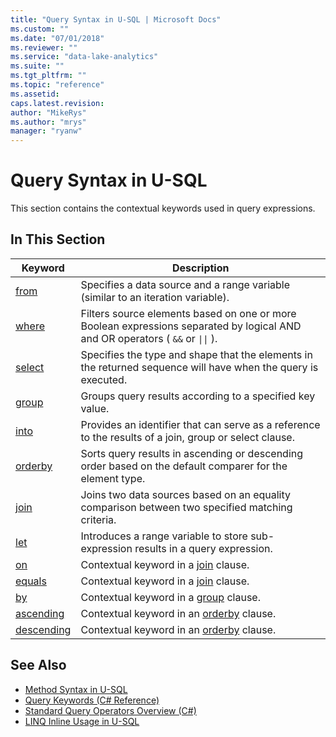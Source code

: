 ```yaml
---
title: "Query Syntax in U-SQL | Microsoft Docs"
ms.custom: ""
ms.date: "07/01/2018"
ms.reviewer: ""
ms.service: "data-lake-analytics"
ms.suite: ""
ms.tgt_pltfrm: ""
ms.topic: "reference"
ms.assetid: 
caps.latest.revision: 
author: "MikeRys"
ms.author: "mrys"
manager: "ryanw"
---
```


# Query Syntax in U-SQL
This section contains the contextual keywords used in query expressions. 


## In This Section    
|Keyword|Description|  
|------------|-----------------|  
|[from](from-clause-query-syntax-in-u-sql.md)|Specifies a data source and a range variable (similar to an iteration variable).|  
|[where](where-clause-query-syntax-in-u-sql.md)|Filters source elements based on one or more Boolean expressions separated by logical AND and OR operators ( `&&` or <code>&#124;&#124;</code> ).|  
|[select](select-clause-query-syntax-in-u-sql.md)|Specifies the type and shape that the elements in the returned sequence will have when the query is executed.|  
|[group](group-clause-query-syntax-in-u-sql.md)|Groups query results according to a specified key value.|  
|[into](into-query-syntax-in-u-sql.md)|Provides an identifier that can serve as a reference to the results of a join, group or select clause.|  
|[orderby](orderby-clause-query-syntax-in-u-sql.md)|Sorts query results in ascending or descending order based on the default comparer for the element type.|  
|[join](join-clause-query-syntax-in-u-sql.md)|Joins two data sources based on an equality comparison between two specified matching criteria.|  
|[let](let-clause-query-syntax-in-u-sql.md)|Introduces a range variable to store sub-expression results in a query expression.|  
|[on](on-query-syntax-in-u-sql.md)|Contextual keyword in a [join](join-clause-query-syntax-in-u-sql.md) clause.|  
|[equals](equals-query-syntax-in-u-sql.md)|Contextual keyword in a [join](join-clause-query-syntax-in-u-sql.md) clause.|  
|[by](by-query-syntax-in-u-sql.md)|Contextual keyword in a [group](group-clause-query-syntax-in-u-sql.md) clause.|  
|[ascending](ascending-query-syntax-in-u-sql.md)|Contextual keyword in an [orderby](orderby-clause-query-syntax-in-u-sql.md) clause.|  
|[descending](descending-query-syntax-in-u-sql.md)|Contextual keyword in an [orderby](orderby-clause-query-syntax-in-u-sql.md) clause.|  


## See Also
* [Method Syntax in U-SQL](method-syntax-in-u-sql.md)
* [Query Keywords (C# Reference)](https://docs.microsoft.com/dotnet/csharp/language-reference/keywords/query-keywords)
* [Standard Query Operators Overview (C#)](https://docs.microsoft.com/dotnet/csharp/programming-guide/concepts/linq/standard-query-operators-overview)
* [LINQ Inline Usage in U-SQL](linq-inline-usage-in-u-sql.md)
